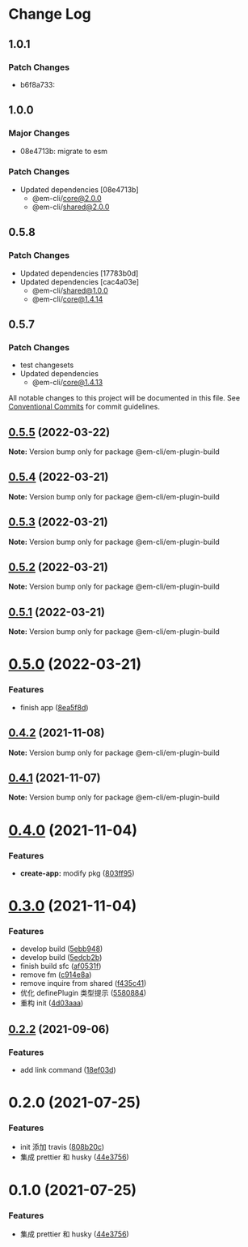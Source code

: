 # Change Log

## 1.0.1

### Patch Changes

- b6f8a733:

## 1.0.0

### Major Changes

- 08e4713b: migrate to esm

### Patch Changes

- Updated dependencies [08e4713b]
  - @em-cli/core@2.0.0
  - @em-cli/shared@2.0.0

## 0.5.8

### Patch Changes

- Updated dependencies [17783b0d]
- Updated dependencies [cac4a03e]
  - @em-cli/shared@1.0.0
  - @em-cli/core@1.4.14

## 0.5.7

### Patch Changes

- test changesets
- Updated dependencies
  - @em-cli/core@1.4.13

All notable changes to this project will be documented in this file.
See [Conventional Commits](https://conventionalcommits.org) for commit guidelines.

## [0.5.5](https://github.com/edisonLzy/em-cli/compare/@em-cli/em-plugin-build@0.5.4...@em-cli/em-plugin-build@0.5.5) (2022-03-22)

**Note:** Version bump only for package @em-cli/em-plugin-build

## [0.5.4](https://github.com/edisonLzy/em-cli/compare/@em-cli/em-plugin-build@0.5.3...@em-cli/em-plugin-build@0.5.4) (2022-03-21)

**Note:** Version bump only for package @em-cli/em-plugin-build

## [0.5.3](https://github.com/edisonLzy/em-cli/compare/@em-cli/em-plugin-build@0.5.2...@em-cli/em-plugin-build@0.5.3) (2022-03-21)

**Note:** Version bump only for package @em-cli/em-plugin-build

## [0.5.2](https://github.com/edisonLzy/em-cli/compare/@em-cli/em-plugin-build@0.5.1...@em-cli/em-plugin-build@0.5.2) (2022-03-21)

**Note:** Version bump only for package @em-cli/em-plugin-build

## [0.5.1](https://github.com/edisonLzy/em-cli/compare/@em-cli/em-plugin-build@0.5.0...@em-cli/em-plugin-build@0.5.1) (2022-03-21)

**Note:** Version bump only for package @em-cli/em-plugin-build

# [0.5.0](https://github.com/edisonLzy/em-cli/compare/@em-cli/em-plugin-build@0.4.2...@em-cli/em-plugin-build@0.5.0) (2022-03-21)

### Features

- finish app ([8ea5f8d](https://github.com/edisonLzy/em-cli/commit/8ea5f8d4bb26a89a4b2e51a1f21088605e7e5f8e))

## [0.4.2](https://github.com/edisonLzy/mono-cli/compare/@em-cli/em-plugin-build@0.4.1...@em-cli/em-plugin-build@0.4.2) (2021-11-08)

**Note:** Version bump only for package @em-cli/em-plugin-build

## [0.4.1](https://github.com/edisonLzy/mono-cli/compare/@em-cli/em-plugin-build@0.4.0...@em-cli/em-plugin-build@0.4.1) (2021-11-07)

**Note:** Version bump only for package @em-cli/em-plugin-build

# [0.4.0](https://github.com/edisonLzy/mono-cli/compare/@em-cli/em-plugin-build@0.3.0...@em-cli/em-plugin-build@0.4.0) (2021-11-04)

### Features

- **create-app:** modify pkg ([803ff95](https://github.com/edisonLzy/mono-cli/commit/803ff95fcba3816e49a99ea037b69b0ba7ca1f32))

# [0.3.0](https://github.com/edisonLzy/mono-cli/compare/@em-cli/em-plugin-build@0.2.2...@em-cli/em-plugin-build@0.3.0) (2021-11-04)

### Features

- develop build ([5ebb948](https://github.com/edisonLzy/mono-cli/commit/5ebb948e64abc9e0eabd447bd12daf92e74940c6))
- develop build ([5edcb2b](https://github.com/edisonLzy/mono-cli/commit/5edcb2b85be60fbda3ae2fe7115bdccd2b171b3b))
- finish build sfc ([af0531f](https://github.com/edisonLzy/mono-cli/commit/af0531fe90b34d16a42a211ce5800acc90c58ec0))
- remove fm ([c914e8a](https://github.com/edisonLzy/mono-cli/commit/c914e8aefd79dbf1fd30f848a483a4c21322b810))
- remove inquire from shared ([f435c41](https://github.com/edisonLzy/mono-cli/commit/f435c416f6bd1c331b59843b24b753dd7aaca4db))
- 优化 definePlugin 类型提示 ([5580884](https://github.com/edisonLzy/mono-cli/commit/5580884cf54c63e8429a00cf8805d0901c8c4f69))
- 重构 init ([4d03aaa](https://github.com/edisonLzy/mono-cli/commit/4d03aaa6bf1c8b9e68412034ddd8d241ccf771c7))

## [0.2.2](https://github.com/edisonLzy/mono-cli/compare/@em-cli/em-plugin-build@0.2.1...@em-cli/em-plugin-build@0.2.2) (2021-09-06)

### Features

- add link command ([18ef03d](https://github.com/edisonLzy/mono-cli/commit/18ef03d4488ec666db9a46128ee2f9970675a0d3))

# 0.2.0 (2021-07-25)

### Features

- init 添加 travis ([808b20c](https://github.com/edisonLzy/mono-cli/commit/808b20cbfa01e520a59259d8471b4a959bd721da))
- 集成 prettier 和 husky ([44e3756](https://github.com/edisonLzy/mono-cli/commit/44e3756b822d96636eb0a4911c003c364e8db7d8))

# 0.1.0 (2021-07-25)

### Features

- 集成 prettier 和 husky ([44e3756](https://github.com/edisonLzy/mono-cli/commit/44e3756b822d96636eb0a4911c003c364e8db7d8))
